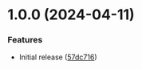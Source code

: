 # 1.0.0 (2024-04-11)


### Features

* Initial release ([57dc716](https://github.com/de-it-krachten/ansible-role-apt_local/commit/57dc716bb8b61d1fb2d83fcb829c808b52eb7694))
